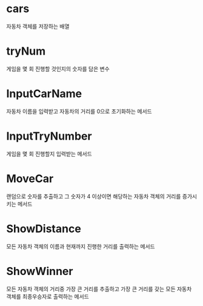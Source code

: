 # cars

자동차 객체를 저장하는 배열

# tryNum

게임을 몇 회 진행할 것인지의 숫자를 담은 변수

# InputCarName

자동차 이름을 입력받고 자동차의 거리를 0으로 초기화하는 메서드

# InputTryNumber

게임을 몇 회 진행할지 입력받는 메서드

# MoveCar

랜덤으로 숫자를 추출하고 그 숫자가 4 이상이면 해당하는 자동차 객체의 거리를 증가시키는 메서드

# ShowDistance

모든 자동차 객체의 이름과 현재까지 진행한 거리를 출력하는 메서드

# ShowWinner

모든 자동차 객체의 거리중 가장 큰 거리를 추출하고 가장 큰 거리를 갖는 모든 자동차 객체를 최종우승자로 출력하는 메서드
